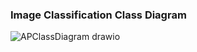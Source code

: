 ### Image Classification Class Diagram

![APClassDiagram drawio](https://user-images.githubusercontent.com/47365682/202893268-0ae34134-900a-4d0a-b5ad-8de47d9c007a.png)
